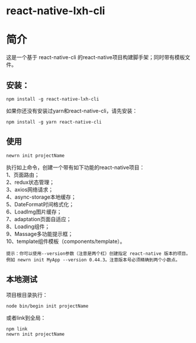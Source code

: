 react-native-lxh-cli
===
简介
===
这是一个基于 react-native-cli 的react-native项目构建脚手架；同时带有模板文件。  

安装：  
---
    npm install -g react-native-lxh-cli
    
如果你还没有安装过yarn和react-native-cli，请先安装：

    npm install -g yarn react-native-cli   
使用
---
    newrn init projectName 
    
执行如上命令，创建一个带有如下功能的react-native项目：  
1、页面路由；  
2、redux状态管理；  
3、axios网络请求；  
4、async-storage本地缓存；   
5、DateFormat时间格式化；    
6、LoadImg图片缓存；   
7、adaptation页面自适应；   
8、Loading组件；   
9、Massage多功能提示框；   
10、template组件模板（components/template）。  

    提示：你可以使用--version参数（注意是两个杠）创建指定 react-native 版本的项目。
    例如 newrn init MyApp --version 0.44.3。注意版本号必须精确到两个小数点。

本地测试
---
项目根目录执行：  

    node bin/begin init projectName 
  
或者link到全局：

    npm link  
    newrn init projectName
